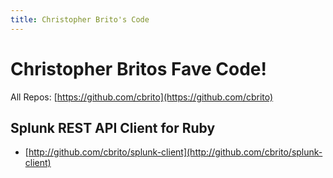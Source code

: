 ```yaml
---
title: Christopher Brito's Code
---
```

# Christopher Britos Fave Code! 

All Repos: [https://github.com/cbrito](https://github.com/cbrito)

## Splunk REST API Client for Ruby
* [http://github.com/cbrito/splunk-client](http://github.com/cbrito/splunk-client)
